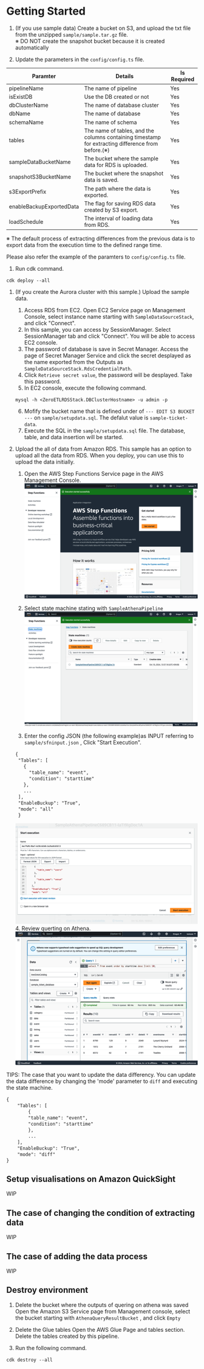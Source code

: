 # Getting Started 

1. (If you use sample data) Create a bucket on S3, and upload the txt file from the unzipped `sample/sample.tar.gz` file.  
※ DO NOT create the snapshot bucket because it is created automatically

2. Update the parameters in the `config/config.ts` file.

|Paramter|Details|Is Required|
|---|---|---|
|pipelineName|The name of pipeline|Yes|
|isExistDB|Use the DB created or not|Yes|
|dbClusterName|The name of database cluster|Yes|
|dbName|The name of database|Yes|
|schemaName|The name of schema|Yes|
|tables|The name of tables, and the columns containing timestamp for extracting difference from before.(※)|Yes|
|sampleDataBucketName|The bucket where the sample data for RDS is uploaded. |Yes|
|snapshotS3BucketName|The bucket where the snapshot data is saved. |Yes|
|s3ExportPrefix|The path where the data is exported. |Yes|
|enableBackupExportedData|The flag for saving RDS data created by S3 export. |Yes|
|loadSchedule|The interval of loading data from RDS. |Yes|


※ The default process of extracting differences from the previous data is to export data from the execution time to the defined range time.

Please also refer the example of the paramters to  `config/config.ts` file.

1. Run cdk command.
```
cdk deploy --all
```

1. (If you create the Aurora cluster with this sample.) Upload the sample data. 
   1. Access RDS from EC2. Open EC2 Service page on Management Console, select instance name starting with `SampleDataSourceStack`, and click "Connect".
   2.  In this sample, you can access by SessionManager. Select SessionManager tab and click "Connect". You will be able to access EC2 console.
   3.  The password of database is save in Secret Manager. Access the page of Secret Manager Service and click the secret desplayed as the name exported from the Outputs as `SampleDataSourceStack.RdsCredentialPath`.
   4.  Click `Retrieve secret value`, the password will be desplayed. Take this password.
   5.  In EC2 console, execute the following command.
   ```
   mysql -h <ZeroETLRDSStack.DBClusterHostname> -u admin -p
   ```
   6. Mofify the bucket name that is defined under of  `--- EDIT S3 BUCKET ---` on `sample/setupdata.sql`. The defalut value is `sample-ticket-data`.
   7. Execute the SQL in the `sample/setupdata.sql` file. The database, table, and data insertion will be started.


5. Upload the all of data from Amazon RDS.
This sample has an option to upload all the data from RDS. When you deploy, you can use this to upload the data initially.

   1. Open the AWS Step Functions Service page in the AWS Management Console.
   ![1](./image/image2.png)

   2. Select state machine stating with `SampleAthenaPipeline`
   ![1](./image/image3.png)

   3. Enter the config JSON (the following example)as INPUT referring to `sample/sfninput.json` , Click "Start Execution".
   ```
   {
    "Tables": [
      {
        "table_name": "event",
        "condition": "starttime"
      },
      ...
    ],
    "EnableBuckup": "True",
    "mode": "all"
    }
   ```
   ![1](./image/image5.png)
    4. Review querting on Athena.
    ![1](./image/image14.png)

TIPS: The case that you want to update the data differency.
You can update the data difference by changing the 'mode' parameter to `diff` and executing the state machine.

```
{
    "Tables": [
        {
        "table_name": "event",
        "condition": "starttime"
        },
        ...
    ],
    "EnableBuckup": "True",
    "mode": "diff"
}
```

## Setup visualisations on Amazon QuickSight

WIP

## The case of changing the condition of extracting data
WIP

## The case of adding the data process
WIP

## Destroy environment

1. Delete the bucket where the outputs of quering on athena was saved
Open the Amazon S3 Service page from Management console, select the bucket starting with `AthenaQueryResultBucket` , and click `Empty`

2. Delete the Glue tables
Open the AWS Glue Page and tables section. Delete the tables created by this pipeline.

3. Run the following command.


```
cdk destroy --all
```